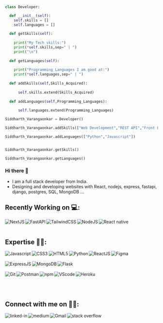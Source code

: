 
```python
class Developer:

  def __init__(self):
    self.skills = []
    self.languages = []
    
  def getSkills(self):
    
    print("My Tech skills:")  
    print(*self.skills,sep=" | ")
    print("\n")
    
  def getLanguages(self):
    
    print("Programming Languages I am good at:")
    print(*self.languages,sep=" | ")
    
  def addSkills(self,Skills_Acquired):
      
      self.skills.extend(Skills_Acquired)
      
  def addLanguages(self,Programming_Languages):
      
      self.languages.extend(Programming_Languages)

Siddharth_Varangaonkar = Developer()

Siddharth_Varangaonkar.addSkills(["Web Development","REST API","Front End Development","Backend Development"])

Siddharth_Varangaonkar.addLanguages(["Python","Javascript"])


Siddharth_Varangaonkar.getSkills()

Siddharth_Varangaonkar.getLanguages()
```

### Hi there 👋
* I am a full stack developer from India. <br>
* Designing and developing websites with React, nodejs, express, fastapi, django, postgres, SQL, MongoDB ...

<!--## Top Languages Used 📊:
[![Top Langs](https://github-readme-stats.vercel.app/api/top-langs/?username=sidv1905&hide=Tcl)](https://github.com/sidv1905/github-readme-stats)
-->
## Recently Working on 💻:

<img align="left" alt="NextJS" src="https://img.shields.io/badge/next.js-000000?style=for-the-badge&logo=nextdotjs&logoColor=white" />
<img align="left" alt="FastAPI" src="https://img.shields.io/badge/fastapi-109989?style=for-the-badge&logo=FASTAPI&logoColor=white" />
<img align="left" alt="TailwindCSS" src="https://img.shields.io/badge/Tailwind_CSS-38B2AC?style=for-the-badge&logo=tailwind-css&logoColor=white" />
<img align="left" alt="NodeJS" src="https://img.shields.io/badge/Node.js-339933?style=for-the-badge&logo=nodedotjs&logoColor=white" />
<img align="left" alt="React native" src="https://img.shields.io/badge/React_Native-20232A?style=for-the-badge&logo=react&logoColor=61DAFB" />

<br/><br/>

## Expertise 👨‍💻:

<img align="left" alt="Javascript" src="https://img.shields.io/badge/JavaScript-F7DF1E?style=for-the-badge&logo=javascript&logoColor=black" />
<img align="left" alt="CSS3" src="https://img.shields.io/badge/CSS3-1572B6?style=for-the-badge&logo=css3&logoColor=white" />
<img align="left" alt="HTML5" src="https://img.shields.io/badge/HTML5-E34F26?style=for-the-badge&logo=html5&logoColor=white" />
<img align="left" alt="Python" src="https://img.shields.io/badge/Python-3776AB?style=for-the-badge&logo=python&logoColor=white" />
<img align="left" alt="ReactJS" src="https://img.shields.io/badge/React-20232A?style=for-the-badge&logo=react&logoColor=61DAFB" />


<img align="left"  alt="Figma" src="https://img.shields.io/badge/Figma-F24E1E?style=for-the-badge&logo=figma&logoColor=white" />
<br/><br/>
<!--<img align="left" alt="Django" src="https://img.shields.io/badge/Django-092E20?style=for-the-badge&logo=django&logoColor=green" />-->
<img  alt="Flask" src="https://img.shields.io/badge/Flask-000000?style=for-the-badge&logo=flask&logoColor=white" />
<img align="left" alt="ExpressJS" src="https://img.shields.io/badge/Express.js-000000?style=for-the-badge&logo=express&logoColor=white" />
<img align="left" alt="MongoDB" src="https://img.shields.io/badge/MongoDB-4EA94B?style=for-the-badge&logo=mongodb&logoColor=white" />
<br/><br/>
<img  alt="Heroku" src="https://img.shields.io/badge/Heroku-430098?style=for-the-badge&logo=heroku&logoColor=white" />
<img align="left" alt="Git" src="https://img.shields.io/badge/Git-F05032?style=for-the-badge&logo=git&logoColor=white" />
<img align="left" alt="Postman" src="https://img.shields.io/badge/Postman-FF6C37?style=for-the-badge&logo=Postman&logoColor=white" />
<img align="left" alt="npm" src="https://img.shields.io/badge/npm-CB3837?style=for-the-badge&logo=npm&logoColor=white" />
<img align="left" alt="VScode" src="https://img.shields.io/badge/Visual_Studio_Code-0078D4?style=for-the-badge&logo=visual%20studio%20code&logoColor=white" />


<br/><br/>
## Connect with me on 🙋‍♂️:

[<img align="left" alt="linked-in" src="https://img.shields.io/badge/linkedin-%230077B5.svg?&style=for-the-badge&logo=linkedin&logoColor=white" />](https://www.linkedin.com/in/siddharth-varangaonkar-9b4a3a150/)
[<img align="left" alt="medium" src="https://img.shields.io/badge/medium-%2312100E.svg?&style=for-the-badge&logo=medium&logoColor=white" />](https://medium.com/@sidvarangaonkar1905)
[<img align="left" alt="Gmail" src="https://img.shields.io/badge/Gmail-D14836?style=for-the-badge&logo=gmail&logoColor=white" />](mailto:sidvarangaonkar1905@gmail.com)
[<img align="left" alt="stack overflow" src="https://img.shields.io/badge/-Stackoverflow-FE7A16?style=for-the-badge&logo=stack-overflow&logoColor=white" />](https://stackoverflow.com/users/10994619/siddharth-varangaonkar)



<!--
**sidv1905/sidv1905** is a ✨ _special_ ✨ repository because its `README.md` (this file) appears on your GitHub profile.

Here are some ideas to get you started:

- 🔭 I’m currently working on ...
- 🌱 I’m currently learning ...
- 👯 I’m looking to collaborate on ...
- 🤔 I’m looking for help with ...
- 💬 Ask me about ...
- 📫 How to reach me: ...
- 😄 Pronouns: ...
- ⚡ Fun fact: ...
-->

